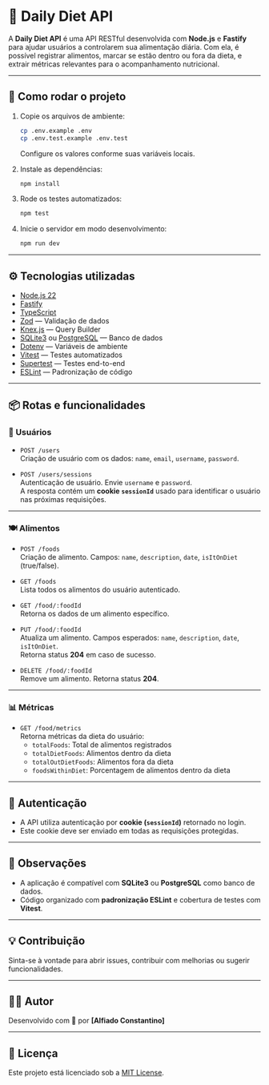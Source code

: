 # 🥗 Daily Diet API

A **Daily Diet API** é uma API RESTful desenvolvida com **Node.js** e **Fastify** para ajudar usuários a controlarem sua alimentação diária. Com ela, é possível registrar alimentos, marcar se estão dentro ou fora da dieta, e extrair métricas relevantes para o acompanhamento nutricional.

---

## 🚀 Como rodar o projeto

1. Copie os arquivos de ambiente:
   ```bash
   cp .env.example .env
   cp .env.test.example .env.test
   ```
   Configure os valores conforme suas variáveis locais.

2. Instale as dependências:
   ```bash
   npm install
   ```

3. Rode os testes automatizados:
   ```bash
   npm test
   ```

4. Inicie o servidor em modo desenvolvimento:
   ```bash
   npm run dev
   ```

---

## ⚙️ Tecnologias utilizadas

- [Node.js 22](https://nodejs.org)
- [Fastify](https://www.fastify.io/)
- [TypeScript](https://www.typescriptlang.org/)
- [Zod](https://zod.dev/) — Validação de dados
- [Knex.js](https://knexjs.org/) — Query Builder
- [SQLite3](https://www.sqlite.org/) ou [PostgreSQL](https://www.postgresql.org/) — Banco de dados
- [Dotenv](https://github.com/motdotla/dotenv) — Variáveis de ambiente
- [Vitest](https://vitest.dev/) — Testes automatizados
- [Supertest](https://github.com/visionmedia/supertest) — Testes end-to-end
- [ESLint](https://eslint.org/) — Padronização de código

---

## 📦 Rotas e funcionalidades

### 👤 Usuários

- `POST /users`  
  Criação de usuário com os dados: `name`, `email`, `username`, `password`.

- `POST /users/sessions`  
  Autenticação de usuário. Envie `username` e `password`.  
  A resposta contém um **cookie `sessionId`** usado para identificar o usuário nas próximas requisições.

---

### 🍽️ Alimentos

- `POST /foods`  
  Criação de alimento. Campos: `name`, `description`, `date`, `isItOnDiet` (true/false).

- `GET /foods`  
  Lista todos os alimentos do usuário autenticado.

- `GET /food/:foodId`  
  Retorna os dados de um alimento específico.

- `PUT /food/:foodId`  
  Atualiza um alimento. Campos esperados: `name`, `description`, `date`, `isItOnDiet`.  
  Retorna status **204** em caso de sucesso.

- `DELETE /food/:foodId`  
  Remove um alimento. Retorna status **204**.

---

### 📊 Métricas

- `GET /food/metrics`  
  Retorna métricas da dieta do usuário:
  - `totalFoods`: Total de alimentos registrados
  - `totalDietFoods`: Alimentos dentro da dieta
  - `totalOutDietFoods`: Alimentos fora da dieta
  - `foodsWithinDiet`: Porcentagem de alimentos dentro da dieta

---

## 🔐 Autenticação

- A API utiliza autenticação por **cookie (`sessionId`)** retornado no login.
- Este cookie deve ser enviado em todas as requisições protegidas.

---

## 📌 Observações

- A aplicação é compatível com **SQLite3** ou **PostgreSQL** como banco de dados.
- Código organizado com **padronização ESLint** e cobertura de testes com **Vitest**.

---

## 💡 Contribuição

Sinta-se à vontade para abrir issues, contribuir com melhorias ou sugerir funcionalidades.

---

## 🧑‍💻 Autor

Desenvolvido com 💚 por **[Alfiado Constantino]**

---

## 📝 Licença

Este projeto está licenciado sob a [MIT License](LICENSE).